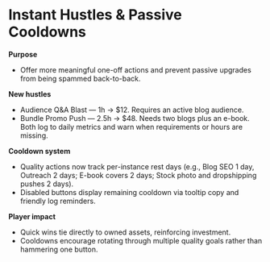 # Instant Hustles & Passive Cooldowns

**Purpose**
- Offer more meaningful one-off actions and prevent passive upgrades from being spammed back-to-back.

**New hustles**
- Audience Q&A Blast — 1h → $12. Requires an active blog audience.
- Bundle Promo Push — 2.5h → $48. Needs two blogs plus an e-book.
Both log to daily metrics and warn when requirements or hours are missing.

**Cooldown system**
- Quality actions now track per-instance rest days (e.g., Blog SEO 1 day, Outreach 2 days; E-book covers 2 days; Stock photo and dropshipping pushes 2 days).
- Disabled buttons display remaining cooldown via tooltip copy and friendly log reminders.

**Player impact**
- Quick wins tie directly to owned assets, reinforcing investment.
- Cooldowns encourage rotating through multiple quality goals rather than hammering one button.
